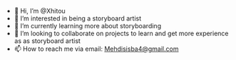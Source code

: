 - 👋 Hi, I’m @Xhitou
- 👀 I’m interested in being a storyboard artist 
- 🌱 I’m currently learning more about storyboarding 
- 💞️ I’m looking to collaborate on projects to learn and get more experience as as storyboard artist
- 📫 How to reach me via email: Mehdisisba4@gmail.com

<!---
Xhitou/Xhitou is a ✨ special ✨ repository because its `README.md` (this file) appears on your GitHub profile.
You can click the Preview link to take a look at your changes.
--->

